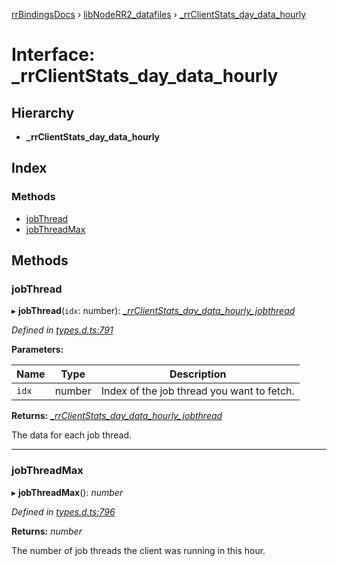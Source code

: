 [rrBindingsDocs](../README.md) › [libNodeRR2_datafiles](../modules/libnoderr2_datafiles.md) › [_rrClientStats_day_data_hourly](libnoderr2_datafiles._rrclientstats_day_data_hourly.md)

# Interface: _rrClientStats_day_data_hourly

## Hierarchy

* **_rrClientStats_day_data_hourly**

## Index

### Methods

* [jobThread](libnoderr2_datafiles._rrclientstats_day_data_hourly.md#jobthread)
* [jobThreadMax](libnoderr2_datafiles._rrclientstats_day_data_hourly.md#jobthreadmax)

## Methods

###  jobThread

▸ **jobThread**(`idx`: number): *[_rrClientStats_day_data_hourly_jobthread](libnoderr2_datafiles._rrclientstats_day_data_hourly_jobthread.md)*

*Defined in [types.d.ts:791](https://github.com/Novalis15/RoyalRender-OpenExtensions/blob/f77b7d8/rrNodeJS_rrBindings/nodeJS/lx64/v6/types.d.ts#L791)*

**Parameters:**

Name | Type | Description |
------ | ------ | ------ |
`idx` | number | Index of the job thread you want to fetch. |

**Returns:** *[_rrClientStats_day_data_hourly_jobthread](libnoderr2_datafiles._rrclientstats_day_data_hourly_jobthread.md)*

The data for each job thread.

___

###  jobThreadMax

▸ **jobThreadMax**(): *number*

*Defined in [types.d.ts:796](https://github.com/Novalis15/RoyalRender-OpenExtensions/blob/f77b7d8/rrNodeJS_rrBindings/nodeJS/lx64/v6/types.d.ts#L796)*

**Returns:** *number*

The number of job threads the client was running in this hour.

